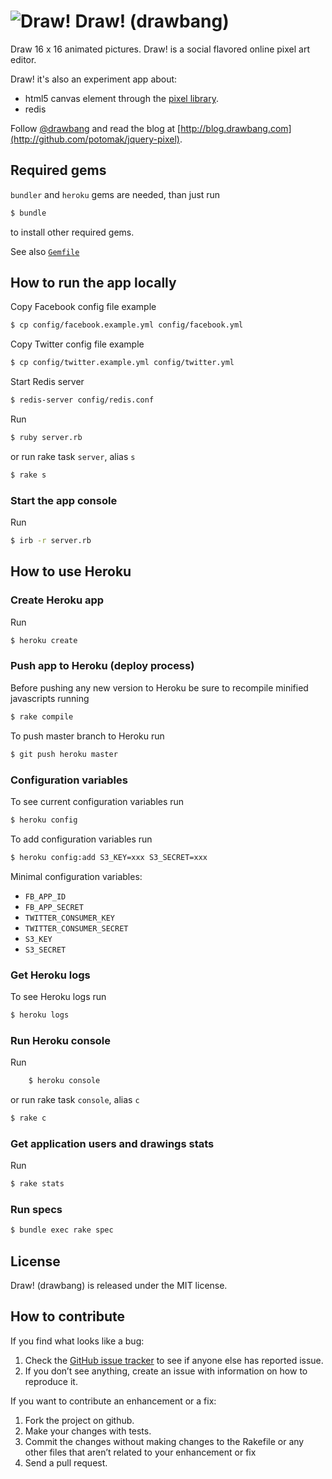 # ![Draw!](https://github.com/potomak/drawbang/raw/develop/public/favicon.ico "Draw!") Draw! (drawbang)

Draw 16 x 16 animated pictures. Draw! is a social flavored online pixel art editor.

Draw! it's also an experiment app about:

* html5 canvas element through the [pixel library](http://github.com/potomak/jquery-pixel).
* redis

Follow [@drawbang](http://twitter.com/drawbang) and read the blog at [http://blog.drawbang.com](http://github.com/potomak/jquery-pixel).

## Required gems

`bundler` and `heroku` gems are needed, than just run

```bash
$ bundle
```

to install other required gems.

See also [`Gemfile`](https://github.com/potomak/drawbang/raw/master/Gemfile)

## How to run the app locally

Copy Facebook config file example

```bash
$ cp config/facebook.example.yml config/facebook.yml
```

Copy Twitter config file example

```bash
$ cp config/twitter.example.yml config/twitter.yml
```

Start Redis server

```bash
$ redis-server config/redis.conf
```

Run

```bash
$ ruby server.rb
```

or run rake task `server`, alias `s`

```bash
$ rake s
```

### Start the app console

Run

```bash
$ irb -r server.rb
```

## How to use Heroku

### Create Heroku app

Run

```bash
$ heroku create
```

### Push app to Heroku (deploy process)

Before pushing any new version to Heroku be sure to recompile minified javascripts running

```bash
$ rake compile
```

To push master branch to Heroku run

```bash
$ git push heroku master
```

### Configuration variables

To see current configuration variables run

```bash
$ heroku config
```

To add configuration variables run

```bash
$ heroku config:add S3_KEY=xxx S3_SECRET=xxx
```

Minimal configuration variables:

 * `FB_APP_ID`
 * `FB_APP_SECRET`
 * `TWITTER_CONSUMER_KEY`
 * `TWITTER_CONSUMER_SECRET`
 * `S3_KEY`
 * `S3_SECRET`

### Get Heroku logs

To see Heroku logs run

```bash
$ heroku logs
```

### Run Heroku console

Run

```bash
    $ heroku console
```

or run rake task `console`, alias `c`

```bash
$ rake c
```

### Get application users and drawings stats

Run

```bash
$ rake stats
```

### Run specs

```bash
$ bundle exec rake spec
```

## License

Draw! (drawbang) is released under the MIT license.

## How to contribute

If you find what looks like a bug:

1. Check the [GitHub issue tracker](https://github.com/potomak/drawbang/issues) to see if anyone else has reported issue.
1. If you don’t see anything, create an issue with information on how to reproduce it.

If you want to contribute an enhancement or a fix:

1. Fork the project on github.
1. Make your changes with tests.
1. Commit the changes without making changes to the Rakefile or any other files that aren’t related to your enhancement or fix
1. Send a pull request.